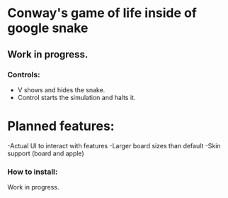 # Conway's game of life inside of google snake

## Work in progress.


### Controls:
- V shows and hides the snake.
- Control starts the simulation and halts it.


# Planned features:

-Actual UI to interact with features
-Larger board sizes than default
-Skin support (board and apple)


### How to install:
Work in progress.
